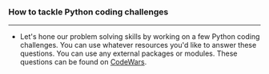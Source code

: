 ### How to tackle Python coding challenges
<hr> 

- Let's hone our problem solving skills by working on a few Python coding challenges. You can use whatever resources you'd like to answer these questions. You can use any external packages or modules. These questions can be found on [CodeWars](https://www.codewars.com/).